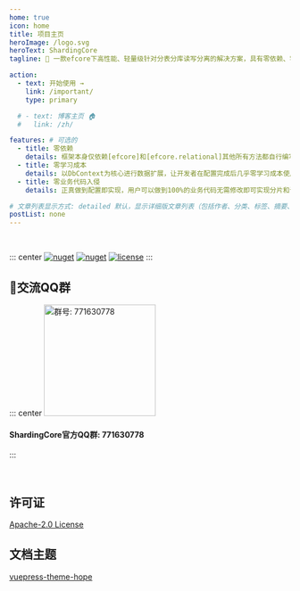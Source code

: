 ```yaml
---
home: true
icon: home
title: 项目主页
heroImage: /logo.svg
heroText: ShardingCore
tagline: 🚀 一款efcore下高性能、轻量级针对分表分库读写分离的解决方案，具有零依赖、零学习成本、零业务代码入侵.

action:
  - text: 开始使用 →
    link: /important/
    type: primary

  # - text: 博客主页 🏠
  #   link: /zh/

features: # 可选的
  - title: 零依赖
    details: 框架本身仅依赖[efcore]和[efcore.relational]其他所有方法都自行编写完全可控100%开源
  - title: 零学习成本
    details: 以DbContext为核心进行数据扩展，让开发者在配置完成后几乎零学习成本使用，完美的happy coding
  - title: 零业务代码入侵
    details: 正真做到配置即实现，用户可以做到100%的业务代码无需修改即可实现分片和读写功能

# 文章列表显示方式: detailed 默认，显示详细版文章列表（包括作者、分类、标签、摘要、分页等）| simple => 显示简约版文章列表（仅标题和日期）| none 不显示文章列表
postList: none
---
```



<br/>
<p align="center">

::: center
  <a href="https://www.nuget.org/packages/ShardingCore" target="_blank"><img src="https://img.shields.io/nuget/v/ShardingCore.svg?style=flat-square" alt="nuget" class="no-zoom"></a>
  <a href="https://www.nuget.org/stats/packages/ShardingCore?groupby=Version" target="_blank"><img src="https://img.shields.io/nuget/dt/ShardingCore.svg?style=flat-square" alt="nuget" class="no-zoom"></a>
  <a href="https://github.com/xuejmnet/sharding-core/blob/main/LICENSE" target="_blank"><img src="https://img.shields.io/badge/license-Apache 2-blue" alt="license" class="no-zoom"></a>
:::
</p>


## 🔔交流QQ群
::: center
<img src="/sharding-core-doc/join-qq-group.jpg" alt="群号: 771630778" class="no-zoom" style="width:200px;">

#### ShardingCore官方QQ群: 771630778
:::


<br/>

## 许可证
[Apache-2.0 License](https://github.com/xuejmnet/sharding-core/blob/main/LICENSE)


## 文档主题
[vuepress-theme-hope](https://vuepress-theme-hope.github.io/)
